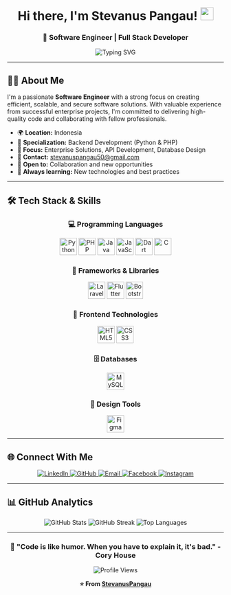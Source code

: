 <div align="center">

# Hi there, I'm Stevanus Pangau! <img src="https://user-images.githubusercontent.com/18350557/176309783-0785949b-9127-417c-8b55-ab5a4333674e.gif" width="30px"/>

### 🚀 Software Engineer | Full Stack Developer

<img src="https://readme-typing-svg.herokuapp.com?font=Fira+Code&pause=1000&color=2F81F7&center=true&vCenter=true&width=600&lines=Ready+to+Build+the+Future+with+you;From+Idea+to+Product;Turning+Ideas+into+Code;Problem+Solver" alt="Typing SVG" />

</div>

---

## 👨‍💻 About Me

I'm a passionate **Software Engineer** with a strong focus on creating efficient, scalable, and secure software solutions. With valuable experience from successful enterprise projects, I'm committed to delivering high-quality code and collaborating with fellow professionals.

- 🌍 **Location:** Indonesia
- 💼 **Specialization:** Backend Development (Python & PHP)
- 🎯 **Focus:** Enterprise Solutions, API Development, Database Design
- 📧 **Contact:** [stevanuspangau50@gmail.com](mailto:stevanuspangau50@gmail.com)
- 🤝 **Open to:** Collaboration and new opportunities
- 🌱 **Always learning:** New technologies and best practices

---

## 🛠️ Tech Stack & Skills

<div align="center">

### 💻 Programming Languages
<p>
<img src="https://raw.githubusercontent.com/danielcranney/readme-generator/main/public/icons/skills/python-colored.svg" width="40" height="40" alt="Python" title="Python"/>
<img src="https://raw.githubusercontent.com/danielcranney/readme-generator/main/public/icons/skills/php-colored.svg" width="40" height="40" alt="PHP" title="PHP"/>
<img src="https://raw.githubusercontent.com/danielcranney/readme-generator/main/public/icons/skills/java-colored.svg" width="40" height="40" alt="Java" title="Java"/>
<img src="https://raw.githubusercontent.com/danielcranney/readme-generator/main/public/icons/skills/javascript-colored.svg" width="40" height="40" alt="JavaScript" title="JavaScript"/>
<img src="https://raw.githubusercontent.com/danielcranney/readme-generator/main/public/icons/skills/dart-colored.svg" width="40" height="40" alt="Dart" title="Dart"/>
<img src="https://raw.githubusercontent.com/danielcranney/readme-generator/main/public/icons/skills/c-colored.svg" width="40" height="40" alt="C" title="C"/>
</p>

### 🚀 Frameworks & Libraries
<p>
<img src="https://raw.githubusercontent.com/danielcranney/readme-generator/main/public/icons/skills/laravel-colored.svg" width="40" height="40" alt="Laravel" title="Laravel"/>
<img src="https://raw.githubusercontent.com/danielcranney/readme-generator/main/public/icons/skills/flutter-colored.svg" width="40" height="40" alt="Flutter" title="Flutter"/>
<img src="https://raw.githubusercontent.com/danielcranney/readme-generator/main/public/icons/skills/bootstrap-colored.svg" width="40" height="40" alt="Bootstrap" title="Bootstrap"/>
</p>

### 🎨 Frontend Technologies
<p>
<img src="https://raw.githubusercontent.com/danielcranney/readme-generator/main/public/icons/skills/html5-colored.svg" width="40" height="40" alt="HTML5" title="HTML5"/>
<img src="https://raw.githubusercontent.com/danielcranney/readme-generator/main/public/icons/skills/css3-colored.svg" width="40" height="40" alt="CSS3" title="CSS3"/>
</p>

### 🗄️ Databases
<p>
<img src="https://raw.githubusercontent.com/danielcranney/readme-generator/main/public/icons/skills/mysql-colored.svg" width="40" height="40" alt="MySQL" title="MySQL"/>
</p>

### 🎨 Design Tools
<p>
<img src="https://raw.githubusercontent.com/danielcranney/readme-generator/main/public/icons/skills/figma-colored.svg" width="40" height="40" alt="Figma" title="Figma"/>
</p>

</div>

---

## 🌐 Connect With Me

<div align="center">

<a href="https://www.linkedin.com/in/stevanus-pangau-6033b6224/" target="_blank">
<img src="https://img.shields.io/badge/LinkedIn-0077B5?style=for-the-badge&logo=linkedin&logoColor=white" alt="LinkedIn"/>
</a>
<a href="https://www.github.com/StevanusPangau" target="_blank">
<img src="https://img.shields.io/badge/GitHub-100000?style=for-the-badge&logo=github&logoColor=white" alt="GitHub"/>
</a>
<a href="mailto:stevanuspangau50@gmail.com">
<img src="https://img.shields.io/badge/Email-D14836?style=for-the-badge&logo=gmail&logoColor=white" alt="Email"/>
</a>
<a href="https://www.facebook.com/stevanus.pangau.9/" target="_blank">
<img src="https://img.shields.io/badge/Facebook-1877F2?style=for-the-badge&logo=facebook&logoColor=white" alt="Facebook"/>
</a>
<a href="http://www.instagram.com/stvan.p" target="_blank">
<img src="https://img.shields.io/badge/Instagram-E4405F?style=for-the-badge&logo=instagram&logoColor=white" alt="Instagram"/>
</a>

</div>

---

## 📊 GitHub Analytics

<div align="center">

<img src="https://github-readme-stats.vercel.app/api?username=StevanusPangau&show_icons=true&theme=radical&hide_border=true&count_private=true" alt="GitHub Stats" />

<img src="https://github-readme-streak-stats.herokuapp.com/?user=StevanusPangau&theme=radical&hide_border=true" alt="GitHub Streak" />

<img src="https://github-readme-stats.vercel.app/api/top-langs/?username=StevanusPangau&layout=compact&theme=radical&hide_border=true" alt="Top Languages" />

</div>

---

<div align="center">

### 💭 "Code is like humor. When you have to explain it, it's bad." - Cory House

<img src="https://komarev.com/ghpvc/?username=StevanusPangau&label=Profile%20views&color=0e75b6&style=flat" alt="Profile Views" />

**⭐ From [StevanusPangau](https://github.com/StevanusPangau)**

</div>
